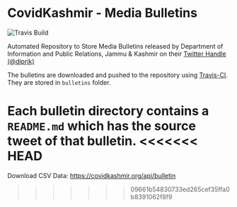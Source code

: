 # CovidKashmir - Media Bulletins

![Travis Build](https://travis-ci.org/haideralipunjabi/covidkashmir-mediabulletins.svg?branch=master)

Automated Repository to Store Media Bulletins released by Department of Information and Public Relations, Jammu & Kashmir on their [Twitter Handle (@diprjk)](https://twitter.com/diprjk)

The bulletins are downloaded and pushed to the repository using [Travis-CI](https://travis-ci.org). They are stored in `bulletins` folder.

Each bulletin directory contains a `README.md` which has the source tweet of that bulletin.
<<<<<<< HEAD
=======

Download CSV Data: https://covidkashmir.org/api/bulletin
>>>>>>> 09661b54830733ed265cef35ffa0b8391062f8f9
